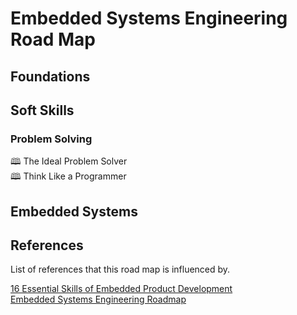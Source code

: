 # Embedded Systems Engineering Road Map

## Foundations

## Soft Skills

### Problem Solving

&#128366; The Ideal Problem Solver  
&#128366; Think Like a Programmer  

## Embedded Systems

## References

List of references that this road map is influenced by.

[16 Essential Skills of Embedded Product Development](https://swedishembedded.com/product/skills)  
[Embedded Systems Engineering Roadmap](https://github.com/m3y54m/Embedded-Engineering-Roadmap)  
